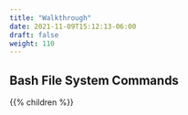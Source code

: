 ```yaml
---
title: "Walkthrough"
date: 2021-11-09T15:12:13-06:00
draft: false
weight: 110
---
```


## Bash File System Commands

{{% children %}}